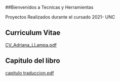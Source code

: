 ##Bienvenidos a Tecnicas y Herramientas

Proyectos Realizados durante el cursado 2021- UNC


## Curriculum Vitae 

[CV_Adriana_LLampa.pdf](https://github.com/adrianallampa/adrianallampa/blob/2387a9568356a3b4ecfef1034d496f09d2c03c32/CV_Adriana_LLampa.pdf)

## Capitulo del libro

[capitulo traduccion.pdf](https://github.com/adrianallampa/adrianallampa/blob/2387a9568356a3b4ecfef1034d496f09d2c03c32/capitulo%20traduccion.pdf)
